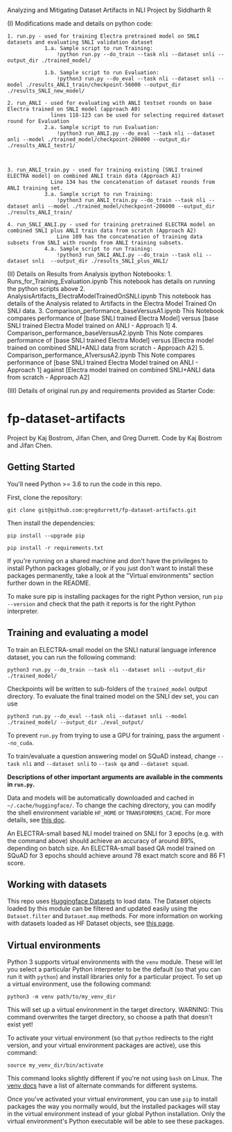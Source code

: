 Analyzing and Mitigating Dataset Artifacts in NLI
Project by Siddharth R

(I) Modifications made and details on python code:

    1. run.py - used for training Electra pretrained model on SNLI datasets and evaluating SNLI validation dataset
                1.a. Sample script to run Training:
                    !python run.py --do_train --task nli --dataset snli --output_dir ./trained_model/

                1.b. Sample script to run Evaluation:
                    !python3 run.py --do_eval --task nli --dataset snli --model ./results_ANLI_train/checkpoint-56000 --output_dir ./results_SNLI_new_model/

    2. run_ANLI - used for evaluating with ANLI testset rounds on base Electra trained on SNLI model (approach A0)
                  lines 118-123 can be used for selecting required dataset round for Evaluation
                2.a. Sample script to run Evaluation:
                    !python3 run_ANLI.py --do_eval --task nli --dataset anli --model ./trained_model/checkpoint-206000 --output_dir ./results_ANLI_testr1/



    3. run_ANLI_train.py - used for training existing [SNLI trained ELECTRA model] on combined ANLI train data (Approach A1)
                  Line 134 has the concatenation of dataset rounds from ANLI training set.
                3.a. Sample script to run Training:
                    !python3 run_ANLI_train.py --do_train --task nli --dataset anli --model ./trained_model/checkpoint-206000 --output_dir ./results_ANLI_train/

    4. run_SNLI_ANLI.py - used for training pretrained ELECTRA model on combined SNLI plus ANLI train data from scratch (Approach A2)
                    Line 109 has the concatenation of training data subsets from SNLI with rounds from ANLI training subsets.
                4.a. Sample script to run Training:
                    !python3 run_SNLI_ANLI.py --do_train --task nli --dataset snli  --output_dir ./results_SNLI_plus_ANLI/

(II) Details on Results from Analysis ipython Notebooks:
    1. Runs_for_Training_Evaluation.ipynb
                This notebook has details on running the python scripts above
    2. AnalysisArtifacts_ElectraModelTrainedOnSNLI.ipynb
                This notebook has details of the Analysis related to Artifacts in the Electra Model Trained On SNLI data.
    3. Comparison_performance_baseVersusA1.ipynb
                This Notebook compares performance of [base SNLI trained Electra Model] versus [base SNLI trained Electra Model trained on ANLI - Approach 1]
    4. Comparison_performance_baseVersusA2.ipynb
                This Note compares performance of [base SNLI trained Electra Model] versus [Electra model trained on combined SNLI+ANLI data from scratch - Approach A2]
    5. Comparison_performance_A1versusA2.ipynb
                This Note compares performance of [base SNLI trained Electra Model trained on ANLI - Approach 1] against [Electra model trained on combined SNLI+ANLI data from scratch - Approach A2]                




(III) Details of original run.py and requirements provided as Starter Code:

# fp-dataset-artifacts

Project by Kaj Bostrom, Jifan Chen, and Greg Durrett. Code by Kaj Bostrom and Jifan Chen.

## Getting Started
You'll need Python >= 3.6 to run the code in this repo.

First, clone the repository:

`git clone git@github.com:gregdurrett/fp-dataset-artifacts.git`

Then install the dependencies:

`pip install --upgrade pip`

`pip install -r requirements.txt`

If you're running on a shared machine and don't have the privileges to install Python packages globally,
or if you just don't want to install these packages permanently, take a look at the "Virtual environments"
section further down in the README.

To make sure pip is installing packages for the right Python version, run `pip --version`
and check that the path it reports is for the right Python interpreter.

## Training and evaluating a model
To train an ELECTRA-small model on the SNLI natural language inference dataset, you can run the following command:

`python3 run.py --do_train --task nli --dataset snli --output_dir ./trained_model/`

Checkpoints will be written to sub-folders of the `trained_model` output directory.
To evaluate the final trained model on the SNLI dev set, you can use

`python3 run.py --do_eval --task nli --dataset snli --model ./trained_model/ --output_dir ./eval_output/`

To prevent `run.py` from trying to use a GPU for training, pass the argument `--no_cuda`.

To train/evaluate a question answering model on SQuAD instead, change `--task nli` and `--dataset snli` to `--task qa` and `--dataset squad`.

**Descriptions of other important arguments are available in the comments in `run.py`.**

Data and models will be automatically downloaded and cached in `~/.cache/huggingface/`.
To change the caching directory, you can modify the shell environment variable `HF_HOME` or `TRANSFORMERS_CACHE`.
For more details, see [this doc](https://huggingface.co/transformers/v4.0.1/installation.html#caching-models).

An ELECTRA-small based NLI model trained on SNLI for 3 epochs (e.g. with the command above) should achieve an accuracy of around 89%, depending on batch size.
An ELECTRA-small based QA model trained on SQuAD for 3 epochs should achieve around 78 exact match score and 86 F1 score.

## Working with datasets
This repo uses [Huggingface Datasets](https://huggingface.co/docs/datasets/) to load data.
The Dataset objects loaded by this module can be filtered and updated easily using the `Dataset.filter` and `Dataset.map` methods.
For more information on working with datasets loaded as HF Dataset objects, see [this page](https://huggingface.co/docs/datasets/process.html).

## Virtual environments
Python 3 supports virtual environments with the `venv` module. These will let you select a particular Python interpreter
to be the default (so that you can run it with `python`) and install libraries only for a particular project.
To set up a virtual environment, use the following command:

`python3 -m venv path/to/my_venv_dir`

This will set up a virtual environment in the target directory.
WARNING: This command overwrites the target directory, so choose a path that doesn't exist yet!

To activate your virtual environment (so that `python` redirects to the right version, and your virtual environment packages are active),
use this command:

`source my_venv_dir/bin/activate`

This command looks slightly different if you're not using `bash` on Linux. The [venv docs](https://docs.python.org/3/library/venv.html) have a list of alternate commands for different systems.

Once you've activated your virtual environment, you can use `pip` to install packages the way you normally would, but the installed
packages will stay in the virtual environment instead of your global Python installation. Only the virtual environment's Python
executable will be able to see these packages.
